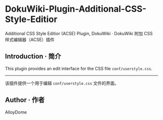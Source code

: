 # DokuWiki-Plugin-Additional-CSS-Style-Editior
Additional CSS Style Editior (ACSE) Plugin, DokuWiki · DokuWiki 附加 CSS 样式编辑器（ACSE）插件

## Introduction · 简介
This plugin provides an edit interface for the CSS file `conf/userstyle.css`.

---

该插件提供一个用于编辑 `conf/userstyle.css` 文件的界面。

## Author · 作者
AlloyDome

